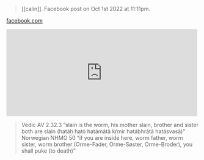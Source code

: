 > [[calin]]. Facebook post on Oct 1st 2022 at 11:11pm.

[facebook.com](https://www.facebook.com/didier.calin.7/posts/pfbid02N4z3MVTXugup6EvzqbF3YtnDinZa7tx3fS5Gr1hmBffh36BfrEdyyBDMmBo1Jck7l)

<iframe src="https://www.facebook.com/plugins/post.php?href=https%3A%2F%2Fwww.facebook.com%2Fdidier.calin.7%2Fposts%2Fpfbid02N4z3MVTXugup6EvzqbF3YtnDinZa7tx3fS5Gr1hmBffh36BfrEdyyBDMmBo1Jck7l&show_text=true&width=500" width="500" height="228" style="border:none;overflow:hidden" scrolling="no" frameborder="0" allowfullscreen="true" allow="autoplay; clipboard-write; encrypted-media; picture-in-picture; web-share"></iframe>

> Vedic AV 2.32.3 “slain is the worm, his mother slain, brother and sister both are slain (hatáḥ ható hatámātā kṛ́mir hatábhrātā hatásvasā)"
> Norwegian NHMO 50 “if you are inside here, worm father, worm sister, worm brother (Orme-Fader, Orme-Søster, Orme-Broder), you shall puke (to death)”